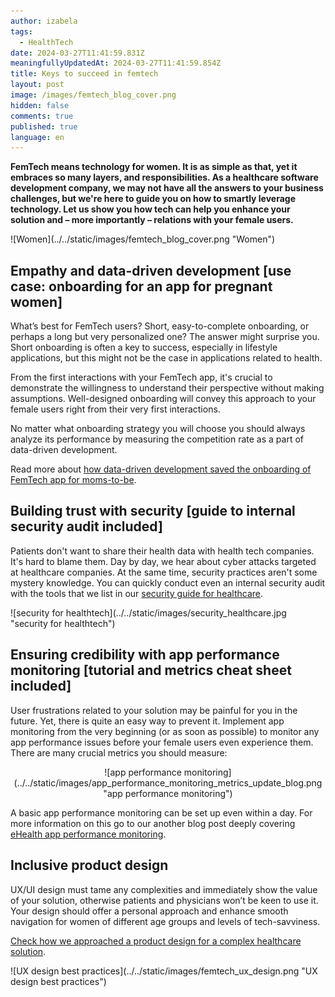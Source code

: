 ```yaml
---
author: izabela
tags:
  - HealthTech
date: 2024-03-27T11:41:59.831Z
meaningfullyUpdatedAt: 2024-03-27T11:41:59.854Z
title: Keys to succeed in femtech
layout: post
image: /images/femtech_blog_cover.png
hidden: false
comments: true
published: true
language: en
---
```

**FemTech means technology for women. It is as simple as that, yet it embraces so many layers, and responsibilities. As a healthcare software development company, we may not have all the answers to your business challenges, but we're here to guide you on how to smartly leverage technology. Let us show you how tech can help you enhance your solution and – more importantly – relations with your female users.**

<div className="image">![Women](../../static/images/femtech_blog_cover.png "Women")</div>

## Empathy and data-driven development \[use case: onboarding for an app for pregnant women]

What’s best for FemTech users? Short, easy-to-complete onboarding, or perhaps a long but very personalized one? The answer might surprise you. Short onboarding is often a key to success, especially in lifestyle applications, but this might not be the case in applications related to health.

From the first interactions with your FemTech app, it's crucial to demonstrate the willingness to understand their perspective without making assumptions. Well-designed onboarding will convey this approach to your female users right from their very first interactions.

No matter what onboarding strategy you will choose you should always analyze its performance by measuring the competition rate as a part of data-driven development.

Read more about [how data-driven development saved the onboarding of FemTech app for moms-to-be](/blog/data-driven-development-femtech-app-onboarding/).

## Building trust with security \[guide to internal security audit included]

Patients don't want to share their health data with health tech companies. It's hard to blame them. Day by day, we hear about cyber attacks targeted at healthcare companies. At the same time, security practices aren't some mystery knowledge. You can quickly conduct even an internal security audit with the tools that we list in our [security guide for healthcare](/blog/cyber-security-in-healthcare/).

<div className="image">![security for healthtech](../../static/images/security_healthcare.jpg "security for healthtech")</div>

## Ensuring credibility with app performance monitoring \[tutorial and metrics cheat sheet included]

User frustrations related to your solution may be painful for you in the future. Yet, there is quite an easy way to prevent it. Implement app monitoring from the very beginning (or as soon as possible) to monitor any app performance issues before your female users even experience them. There are many crucial metrics you should measure:

<center>

<div className="image">![app performance monitoring](../../static/images/app_performance_monitoring_metrics_update_blog.png "app performance monitoring")</div>

</center>

A basic app performance monitoring can be set up even within a day. For more information on this go to our another blog post deeply covering [eHealth app performance monitoring](/blog/healthcare-app-performance-monitoring/).

## Inclusive product design

UX/UI design must tame any complexities and immediately show the value of your solution, otherwise patients and physicians won’t be keen to use it. Your design should offer a personal approach and enhance smooth navigation for women of different age groups and levels of tech-savviness.

[Check how we approached a product design for a complex healthcare solution](/blog/ux-design-healthcare-medical-apps-case-study/).

<div className="image">![UX design best practices](../../static/images/femtech_ux_design.png "UX design best practices")</div>